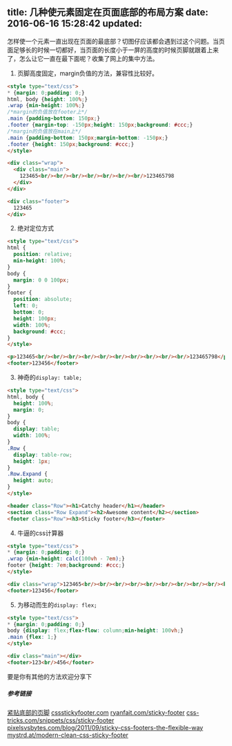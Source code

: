 title: 几种使元素固定在页面底部的布局方案
date: 2016-06-16 15:28:42
updated:
---
<!-- more -->

怎样使一个元素一直出现在页面的最底部？切图仔应该都会遇到过这个问题。当页面足够长的时候一切都好，当页面的长度小于一屏的高度的时候页脚就跟着上来了，怎么让它一直在最下面呢？收集了网上的集中方法。

1. 页脚高度固定，margin负值的方法，兼容性比较好。

```html
<style type="text/css">
* {margin: 0;padding: 0;}
html, body {height: 100%;}
.wrap {min-height: 100%;}
/*margin的负值放在footer上*/
.main {padding-bottom: 150px;}
.footer {margin-top: -150px;height: 150px;background: #ccc;}
/*margin的负值放在main上*/
.main {padding-bottom: 150px;margin-bottom: -150px;}
.footer {height: 150px;background: #ccc;}
</style>

<div class="wrap">
  <div class="main">
    123465<br/><br/><br/><br/><br/><br/><br/>123465798
  </div>
</div>

<div class="footer">
  123465
</div>
```

2. 绝对定位方式


```html
<style type="text/css">
html {
  position: relative;
  min-height: 100%;
}
body {
  margin: 0 0 100px;
}
footer {
  position: absolute;
  left: 0;
  bottom: 0;
  height: 100px;
  width: 100%;
  background: #ccc;
}
</style>

<p>123465<br/><br/><br/><br/><br/><br/><br/><br/><br/><br/>123465798</p>
<footer>123456</footer>
```

3. 神奇的`display: table;`


```html
<style type="text/css">
html, body {
  height: 100%;
  margin: 0;
}
body {
  display: table;
  width: 100%;
}
.Row {
  display: table-row;
  height: 1px;
}
.Row.Expand {
  height: auto;
}
</style>

<header class="Row"><h1>Catchy header</h1></header>
<section class="Row Expand"><h2>Awesome content</h2></section>
<footer class="Row"><h3>Sticky footer</h3></footer>
```

4. 牛逼的css计算器

```html
<style type="text/css">
* {margin: 0;padding: 0;}
.wrap {min-height: calc(100vh - 7em);}
footer {height: 7em;background: #ccc;}
</style>

<div class="wrap">123465<br/><br/><br/><br/><br/><br/><br/><br/><br/><br/>123465798</div>
<footer>123456</footer>
```

5. 为移动而生的`display: flex;`

```html
<style type="text/css">
* {margin: 0;padding: 0;}
body {display: flex;flex-flow: column;min-height: 100vh;}
.main {flex: 1;}
</style>

<div class="main"></div>
<footer>123<br/>456</footer>
```

要是你有其他的方法欢迎分享下

##### 参考链接
[紧贴底部的页脚](https://github.com/cssmagic/CSS-Secrets/issues/18)
[cssstickyfooter.com](http://cssstickyfooter.com)
[ryanfait.com/sticky-footer](http://ryanfait.com/sticky-footer)
[css-tricks.com/snippets/css/sticky-footer](http://css-tricks.com/snippets/css/sticky-footer)
[pixelsvsbytes.com/blog/2011/09/sticky-css-footers-the-flexible-way](http://pixelsvsbytes.com/blog/2011/09/sticky-css-footers-the-flexible-way)
[mystrd.at/modern-clean-css-sticky-footer](http://mystrd.at/modern-clean-css-sticky-footer)
